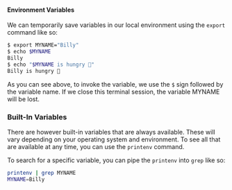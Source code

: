 #### Environment Variables

We can temporarily save variables in our local environment using the `export` command like so:

```bash
$ export MYNAME="Billy"
$ echo $MYNAME
Billy
$ echo "$MYNAME is hungry 🤤"
Billy is hungry 🤤
```

As you can see above, to invoke the variable, we use the `$` sign followed by the variable name. If we close this terminal session, the variable MYNAME will be lost. 

### Built-In Variables

There are however built-in variables that are always available. These will vary depending on your operating system and environment. To see all that are available at any time, you can use the `printenv` command. 

To search for a specific variable, you can pipe the `printenv` into `grep` like so:

```bash
printenv | grep MYNAME
MYNAME=Billy
```
